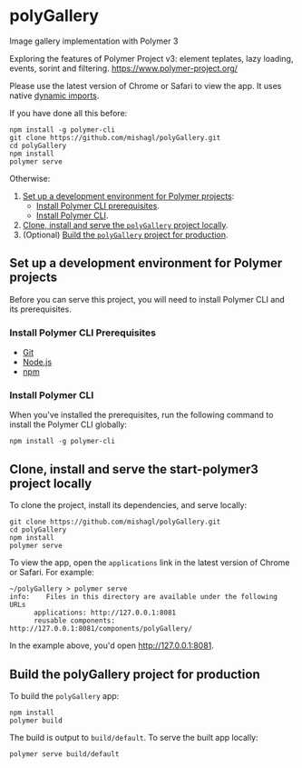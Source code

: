 # polyGallery
Image gallery implementation with Polymer 3

Exploring the features of Polymer Project v3: element teplates, lazy loading, events, sorint and filtering.
https://www.polymer-project.org/

Please use the latest version of Chrome or Safari to view the app. It uses native [dynamic imports](https://developers.google.com/web/updates/2017/11/dynamic-import).

If you have done all this before:

```
npm install -g polymer-cli
git clone https://github.com/mishagl/polyGallery.git
cd polyGallery
npm install
polymer serve
```

Otherwise: 

  1.  [Set up a development environment for Polymer projects](#setup):
        * [Install Polymer CLI prerequisites](#installprerequisites).
        * [Install Polymer CLI](#installcli).
  2.  [Clone, install and serve the `polyGallery` project locally](#clone).
  3.  (Optional) [Build the `polyGallery` project for production](#build).

<a name="setup"></a>

## Set up a development environment for Polymer projects

Before you can serve this project, you will need to install Polymer CLI
and its prerequisites.

<a name="installprerequisites"></a>

### Install Polymer CLI Prerequisites

* [Git](https://git-scm.com/download/)
* [Node.js](https://nodejs.org/en/)
* [npm](https://www.npmjs.com/)

<a name="installcli"></a>

### Install Polymer CLI

When you've installed the prerequisites, run the following command to install the Polymer CLI globally:

```
npm install -g polymer-cli
```

<a name="clone"></a>

## Clone, install and serve the start-polymer3 project locally

To clone the project, install its dependencies, and serve locally:

```
git clone https://github.com/mishagl/polyGallery.git
cd polyGallery
npm install
polymer serve
```

To view the app, open the `applications` link in the latest version of Chrome or Safari. For example:

```
~/polyGallery > polymer serve
info:    Files in this directory are available under the following URLs
      applications: http://127.0.0.1:8081
      reusable components: http://127.0.0.1:8081/components/polyGallery/
```

In the example above, you'd open http://127.0.0.1:8081.

<a name="build"></a>

## Build the polyGallery project for production

To build the `polyGallery` app: 

```
npm install
polymer build
```

The build is output to `build/default`. To serve the built app locally:

```
polymer serve build/default
```
